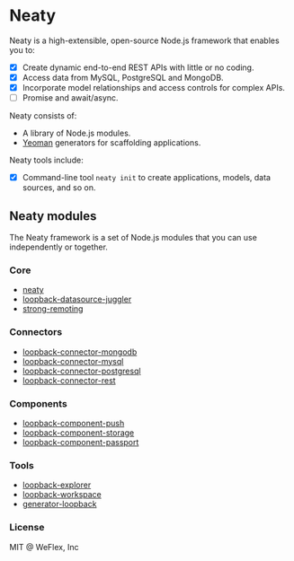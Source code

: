 # Neaty

Neaty is a high-extensible, open-source Node.js framework that enables you to:

- [x] Create dynamic end-to-end REST APIs with little or no coding.
- [x] Access data from MySQL, PostgreSQL and MongoDB.
- [x] Incorporate model relationships and access controls for complex APIs.
- [ ] Promise and await/async.

Neaty consists of:

- A library of Node.js modules.
- [Yeoman](http://yeoman.io/) generators for scaffolding applications.

Neaty tools include:

- [x] Command-line tool `neaty init` to create applications, models, data sources, and so on.

## Neaty modules

The Neaty framework is a set of Node.js modules that you can use independently or together.

### Core

* [neaty](https://github.com/weflex/neaty)
* [loopback-datasource-juggler](https://github.com/strongloop/loopback-datasource-juggler)
* [strong-remoting](https://github.com/strongloop/strong-remoting)

### Connectors
* [loopback-connector-mongodb](https://github.com/strongloop/loopback-connector-mongodb)
* [loopback-connector-mysql](https://github.com/strongloop/loopback-connector-mysql)
* [loopback-connector-postgresql](https://github.com/strongloop/loopback-connector-postgresql)
* [loopback-connector-rest](https://github.com/strongloop/loopback-connector-rest)

### Components
* [loopback-component-push](https://github.com/strongloop/loopback-component-push)
* [loopback-component-storage](https://github.com/strongloop/loopback-component-storage)
* [loopback-component-passport](https://github.com/strongloop/loopback-component-passport)

### Tools
* [loopback-explorer](https://github.com/strongloop/loopback-explorer)
* [loopback-workspace](https://github.com/strongloop/loopback-workspace)
* [generator-loopback](https://github.com/strongloop/generator-loopback)

### License

MIT @ WeFlex, Inc
